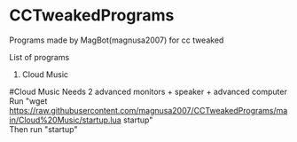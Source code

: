 # CCTweakedPrograms
Programs made by MagBot(magnusa2007) for cc tweaked

List of programs
1. Cloud Music

#Cloud Music
Needs 2 advanced monitors + speaker + advanced computer <br>
Run "wget https://raw.githubusercontent.com/magnusa2007/CCTweakedPrograms/main/Cloud%20Music/startup.lua startup" <br>
Then run "startup"
